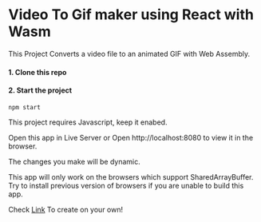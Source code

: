 # Video To Gif maker using React with Wasm

This Project Converts a video file to an animated GIF with Web Assembly. 


#### 1. Clone this repo

#### 2. Start the project
```
npm start
```

This project requires Javascript, keep it enabed. 

Open this app in Live Server or Open http://localhost:8080 to view it in the browser.

The changes you make will be dynamic.

This app will only work on the browsers which support SharedArrayBuffer.
Try to install previous version of browsers if you are unable to build this app.

Check [Link](https://www.wasm.builders/aryank21/gif-creator-using-wasm-27fl) To create on your own!

